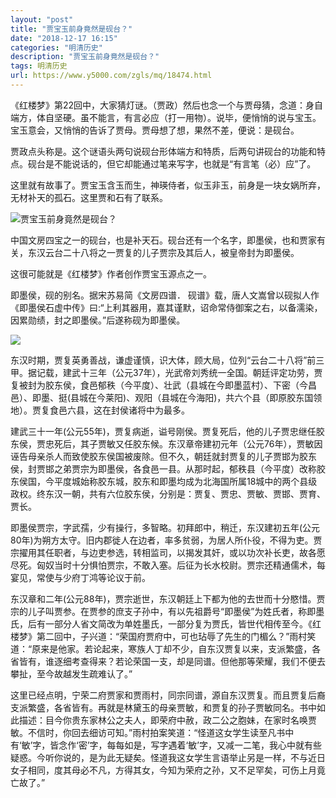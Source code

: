 ```yaml
---
layout: "post"
title: "贾宝玉前身竟然是砚台？"
date: "2018-12-17 16:15"
categories: "明清历史"
description: "贾宝玉前身竟然是砚台？"
tags: 明清历史
url: https://www.y5000.com/zgls/mq/18474.html
---
```






《红楼梦》第22回中，大家猜灯谜。（贾政）然后也念一个与贾母猜，念道：身自端方，体自坚硬。虽不能言，有言必应（打一用物）。说毕，便悄悄的说与宝玉。宝玉意会，又悄悄的告诉了贾母。贾母想了想，果然不差，便说：是砚台。

贾政点头称是。这个谜语头两句说砚台形体端方和特质，后两句讲砚台的功能和特点。砚台是不能说话的，但它却能通过笔来写字，也就是“有言笔（必）应”了。

这里就有故事了。贾宝玉含玉而生，神瑛侍者，似玉非玉，前身是一块女娲所弃，无材补天的孤石。这里贾和石有了联系。

![贾宝玉前身竟然是砚台？](/uploads/allimg/170401/6-1F401142G2K5.JPG)

中国文房四宝之一的砚台，也是补天石。砚台还有一个名字，即墨侯，也和贾家有关，东汉云台二十八将之一贾复的儿子贾宗及其后人，被皇帝封为即墨侯。

这很可能就是《红楼梦》作者创作贾宝玉源点之一。

即墨侯，砚的别名。据宋苏易简《文房四谱．
砚谱》载，唐人文嵩曾以砚拟人作《即墨侯石虚中传》曰:“上利其器用，嘉其谨默，诏命常侍御案之右，以备濡染，因累勋绩，封之即墨侯。”后遂称砚为即墨侯。

![](https://img.y5000.com/uploads/allimg/170401/143041HA-0.jpg)

东汉时期，贾复英勇善战，谦虚谨慎，识大体，顾大局，位列“云台二十八将”前三甲。据记载，建武十三年（公元37年），光武帝刘秀统一全国。朝廷评定功劳，贾复被封为胶东侯，食邑郁秩（今平度）、壮武（县城在今即墨蓝村）、下密（今昌邑）、即墨、挺(县城在今莱阳)、观阳（县城在今海阳)，共六个县（即原胶东国领地）。贾复食邑六县，这在封侯诸将中为最多。

建武三十一年(公元55年)，贾复病逝，谥号刚侯。贾复死后，他的儿子贾忠继任胶东侯，贾忠死后，其子贾敏又任胶东候。东汉章帝建初元年（公元76年），贾敏因诬告母亲杀人而致使胶东侯国被废除。但不久，朝廷就封贾复的儿子贾邯为胶东侯，封贾邯之弟贾宗为即墨侯，各食邑一县。从那时起，郁秩县（今平度）改称胶东侯国，今平度城始称胶东城，胶东和即墨均成为北海国所属18城中的两个县级政权。终东汉一朝，共有六位胶东侯，分别是：贾复、贾忠、贾敏、贾邯、贾育、贾长。

即墨侯贾宗，字武孺，少有操行，多智略。初拜郎中，稍迁，东汉建初五年(公元80年)为朔方太守。旧内郡徙人在边者，率多贫弱，为居人所仆役，不得为吏。贾宗擢用其任职者，与边吏参选，转相监司，以揭发其奸，或以功次补长吏，故各愿尽死。匈奴当时十分惧怕贾宗，不敢入塞。后征为长水校尉。贾宗还精通儒术，每宴见，常使与少府丁鸿等论议于前。

东汉章和二年(公元88年)，贾宗逝世，东汉朝廷上下都为他的去世而十分愍惜。贾宗的儿子叫贾参。在贾参的庶支子孙中，有以先祖爵号“即墨侯”为姓氏者，称即墨氏，后有一部分人省文简改为单姓墨氏，一部分复为贾氏，皆世代相传至今。《红楼梦》第二回中，子兴道：“荣国府贾府中，可也玷辱了先生的门楣么？”雨村笑道：“原来是他家。若论起来，寒族人丁却不少，自东汉贾复以来，支派繁盛，各省皆有，谁逐细考查得来？若论荣国一支，却是同谱。但他那等荣耀，我们不便去攀扯，至今故越发生疏难认了。”

这里已经点明，宁荣二府贾家和贾雨村，同宗同谱，源自东汉贾复。而且贾复后裔支派繁盛，各省皆有。再就是林黛玉的母亲贾敏，和贾复的孙子贾敏同名。书中如此描述：目今你贵东家林公之夫人，即荣府中赦，政二公之胞妹，在家时名唤贾敏。不信时，你回去细访可知。”雨村拍案笑道：“怪道这女学生读至凡书中有‘敏’字，皆念作‘密’字，每每如是，写字遇着‘敏’字，又减一二笔，我心中就有些疑惑。今听你说的，是为此无疑矣。怪道我这女学生言语举止另是一样，不与近日女子相同，度其母必不凡，方得其女，今知为荣府之孙，又不足罕矣，可伤上月竟亡故了。”
